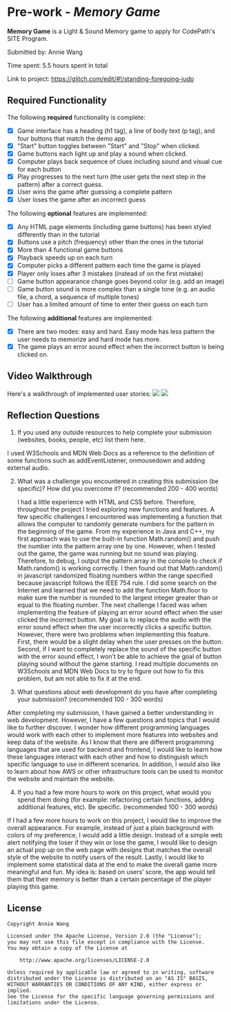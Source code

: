 # Pre-work - _Memory Game_

**Memory Game** is a Light & Sound Memory game to apply for CodePath's SITE Program.

Submitted by: Annie Wang

Time spent: 5.5 hours spent in total

Link to project: https://glitch.com/edit/#!/standing-foregoing-judo

## Required Functionality

The following **required** functionality is complete:

- [x] Game interface has a heading (h1 tag), a line of body text (p tag), and four buttons that match the demo app
- [x] "Start" button toggles between "Start" and "Stop" when clicked.
- [x] Game buttons each light up and play a sound when clicked.
- [x] Computer plays back sequence of clues including sound and visual cue for each button
- [x] Play progresses to the next turn (the user gets the next step in the pattern) after a correct guess.
- [x] User wins the game after guessing a complete pattern
- [x] User loses the game after an incorrect guess

The following **optional** features are implemented:

- [x] Any HTML page elements (including game buttons) has been styled differently than in the tutorial
- [x] Buttons use a pitch (frequency) other than the ones in the tutorial
- [x] More than 4 functional game buttons
- [x] Playback speeds up on each turn
- [x] Computer picks a different pattern each time the game is played
- [x] Player only loses after 3 mistakes (instead of on the first mistake)
- [ ] Game button appearance change goes beyond color (e.g. add an image)
- [ ] Game button sound is more complex than a single tone (e.g. an audio file, a chord, a sequence of multiple tones)
- [ ] User has a limited amount of time to enter their guess on each turn

The following **additional** features are implemented:

- [x] There are two modes: easy and hard. Easy mode has less pattern the user needs to memorize and hard mode has more.
- [x] The game plays an error sound effect when the incorrect button is being clicked on. 

## Video Walkthrough

Here's a walkthrough of implemented user stories:
![](https://i.imgur.com/96Mq4L5.gif)
![](https://i.imgur.com/384xM0k.gif)



## Reflection Questions

1. If you used any outside resources to help complete your submission (websites, books, people, etc) list them here.
  
  I used W3Schools and MDN Web Docs as a reference to the definition of some functions such as addEventListener, onmousedown and adding external audio. 

2. What was a challenge you encountered in creating this submission (be specific)? How did you overcome it? (recommended 200 - 400 words)
   
   I had a little experience with HTML and CSS before. Therefore, throughout the project I tried exploring new functions and features. A few specific challenges I encountered was implementing a function that allows the computer to randomly generate numbers for the pattern in the beginning of the game. From my experience in Java and C++, my first approach was to use the built-in function Math.random() and push the number into the pattern array one by one. However, when I tested out the game, the game was running but no sound was playing. Therefore, to debug, I output the pattern array in the console to check if Math.random() is working correctly. I then found out that Math.random() in javascript randomized floating numbers within the range specified because javascript follows the IEEE 754 rule. I did some search on the Internet and learned that we need to add the function Math.floor to make sure the number is rounded to the largest integer greater than or equal to the floating number. The next challenge I faced was when implementing the feature of playing an error sound effect when the user clicked the incorrect button. My goal is to replace the audio with the error sound effect when the user incorrectly clicks a specific button. However, there were two problems when implementing this feature. First, there would be a slight delay when the user presses on the button. Second, if I want to completely replace the sound of the specific button with the error sound effect, I won’t be able to achieve the goal of button playing sound without the game starting. I read multiple documents on W3Schools and MDN Web Docs to try to figure out how to fix this problem, but am not able to fix it at the end. 


3. What questions about web development do you have after completing your submission? (recommended 100 - 300 words)
  
  After completing my submission, I have gained a better understanding in web development. However, I have a few questions and topics that I would like to further discover. I wonder how different programming languages would work with each other to implement more features into websites and keep data of the website. As I know that there are different programming languages that are used for backend and frontend, I would like to learn how these languages interact with each other and how to distinguish which specific language to use in different scenarios. In addition, I would also like to learn about how AWS or other infrastructure tools can be used to monitor the website and maintain the website.  

4. If you had a few more hours to work on this project, what would you spend them doing (for example: refactoring certain functions, adding additional features, etc). Be specific. (recommended 100 - 300 words)
  
  If I had a few more hours to work on this project, I would like to improve the overall appearance. For example, instead of just a plain background with colors of my preference, I would add a little design. Instead of a simple web alert notifying the loser if they win or lose the game, I would like to design an actual pop up on the web page with designs that matches the overall style of the website to notify users of the result. Lastly, I would like to implement some statistical data at the end to make the overall game more meaningful and fun. My idea is: based on users’ score, the app would tell them that their memory is better than a certain percentage of the player playing this game. 

## License

    Copyright Annie Wang

    Licensed under the Apache License, Version 2.0 (the "License");
    you may not use this file except in compliance with the License.
    You may obtain a copy of the License at

        http://www.apache.org/licenses/LICENSE-2.0

    Unless required by applicable law or agreed to in writing, software
    distributed under the License is distributed on an "AS IS" BASIS,
    WITHOUT WARRANTIES OR CONDITIONS OF ANY KIND, either express or implied.
    See the License for the specific language governing permissions and
    limitations under the License.

